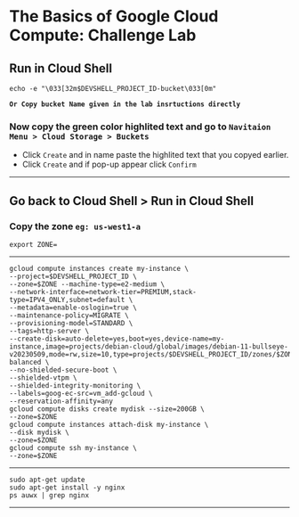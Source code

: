 # The Basics of Google Cloud Compute: Challenge Lab
## Run in Cloud Shell
```
echo -e "\033[32m$DEVSHELL_PROJECT_ID-bucket\033[0m"
```
**`Or Copy bucket Name given in the lab insrtuctions directly`**
### Now copy the green color highlited text and go to `Navitaion Menu > Cloud Storage > Buckets`
- Click `Create` and in name paste the highlited text that you copyed earlier.
- Click `Create` and if pop-up appear click `Confirm`
---

## Go back to Cloud Shell > Run in Cloud Shell
### Copy the zone `eg: us-west1-a`
```
export ZONE=
```
---
```
gcloud compute instances create my-instance \
--project=$DEVSHELL_PROJECT_ID \
--zone=$ZONE --machine-type=e2-medium \
--network-interface=network-tier=PREMIUM,stack-type=IPV4_ONLY,subnet=default \
--metadata=enable-oslogin=true \
--maintenance-policy=MIGRATE \
--provisioning-model=STANDARD \
--tags=http-server \
--create-disk=auto-delete=yes,boot=yes,device-name=my-instance,image=projects/debian-cloud/global/images/debian-11-bullseye-v20230509,mode=rw,size=10,type=projects/$DEVSHELL_PROJECT_ID/zones/$ZONE/diskTypes/pd-balanced \
--no-shielded-secure-boot \
--shielded-vtpm \
--shielded-integrity-monitoring \
--labels=goog-ec-src=vm_add-gcloud \
--reservation-affinity=any
gcloud compute disks create mydisk --size=200GB \
--zone=$ZONE
gcloud compute instances attach-disk my-instance \
--disk mydisk \
--zone=$ZONE
gcloud compute ssh my-instance \
--zone=$ZONE
```
---
```
sudo apt-get update
sudo apt-get install -y nginx
ps auwx | grep nginx
```
____

